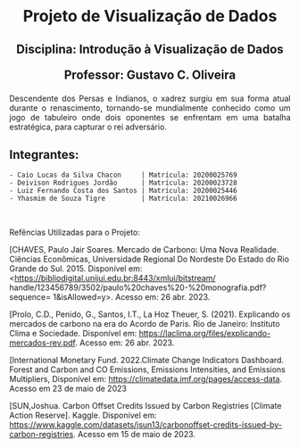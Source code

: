 <h1 align="center">
    <br>
    <p align="center">Projeto de Visualização de Dados<p>
</h1>

<h2 align="center">
    <p align="center">Disciplina: Introdução à Visualização de Dados<p>
    <p align="center">Professor: Gustavo C. Oliveira<p>
</h2>

<p align="justify"> Descendente dos Persas e Indianos, o xadrez surgiu em sua forma atual durante o renascimento, tornando-se mundialmente conhecido como um jogo de tabuleiro onde dois oponentes se enfrentam em uma batalha estratégica, para capturar o rei adversário.

## Integrantes:
    - Caio Lucas da Silva Chacon     | Matrícula: 20200025769
    - Deivison Rodrigues Jordão      | Matrícula: 20200023728 
    - Luiz Fernando Costa dos Santos | Matrícula: 20200025446
    - Yhasmim de Souza Tigre         | Matrícula: 20210026966
<br>

<p align="justify"> Refências Utilizadas para o Projeto:
<br>

[CHAVES, Paulo Jair Soares. Mercado de Carbono: Uma Nova Realidade. Ciências
Econômicas, Universidade Regional Do Nordeste Do Estado do Rio Grande do Sul.
2015. Disponível em: <https://bibliodigital.unijui.edu.br:8443/xmlui/bitstream/
handle/123456789/3502/paulo%20chaves%20-%20monografia.pdf?sequence=
1&isAllowed=y>. Acesso em: 26 abr. 2023.
<br>

[Prolo, C.D., Penido, G., Santos, I.T., La Hoz Theuer, S. (2021). Explicando os mercados
de carbono na era do Acordo de Paris. Rio de Janeiro: Instituto Clima e Sociedade.
Disponível em: <https://laclima.org/files/explicando-mercados-rev.pdf>. Acesso em:
26 abr. 2023.
<br>

[International Monetary Fund. 2022.Climate Change Indicators Dashboard. Forest
and Carbon and CO Emissions, Emissions Intensities, and Emissions Multipliers, Disponível
em: <https://climatedata.imf.org/pages/access-data>. Acesso em 23 de maio
de 2023
<br>
    
[SUN,Joshua. Carbon Offset Credits Issued by Carbon Registries [Climate Action
Reserve]. Kaggle. Disponível em: <https://www.kaggle.com/datasets/jsun13/carbonoffset-credits-issued-by-carbon-registries>. Acesso em 15 de maio de 2023.